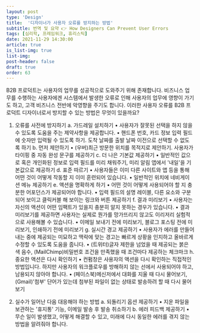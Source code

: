 ```yaml
---
layout: post
type: 'Design'
title:  '디자이너가 사용자 오류를 방지하는 방법'
subtitle: 번역 및 요약 👉 How Designers Can Prevent User Errors
tags: [심리학, 프레임워크, 휴리스틱]
date: 2021-11-29 14:30:00
article: true
is_list-img: true
list-img: 
post-header: false
draft: true
order: 63
---
```


B2B 프로덕트는 사용자의 업무를 성공적으로 도와주기 위해 존재합니다. 비즈니스 업무를 수행하는 사용자에겐 시스템에서 발생한 오류로 인해 사용자의 업무에 영향이 가기도 하고, 고객 비즈니스 전반에 악영향을 주기도 합니다. 이러한 사용자 오류를 B2B 프로덕트 디자이너로서 방지할 수 있는 방법은 무엇이 있을까요?

1. 오류를 사전에 방지하기
a. 가드레일 설치하기
  • 사용자가 잘못된 선택을 하지 않을 수 있도록 도움을 주는 제약사항을 제공합니다.
  • 핸드폰 번호, 카드 정보 입력 필드에 숫자만 입력될 수 있도록 하기. 도착 날짜를 출발 날짜 이전으로 선택할 수 없도록 하기
b. 먼저 제안하기
  • (우버)최근 방문한 위치를 목적지로 제안하기. 사용자가 타이핑 중 자동 완성 문구를 제공하기
c. 더 나은 기본값 제공하기
  • 일반적인 값으로 혹은 개인화된 정보로 입력 필드를 미리 채워주기, 미리 알림 앱에서 '내일'을 기본값으로 제공하기
d. 표준 따르기
  • 사용자들은 이미 다른 사이트와 앱 등을 통해 어떤 것이 어떻게 작동할 지 이미 훈련되어 있습니다.
  • 일반적인 위치에 네비게이션 메뉴 제공하기
e. 액션을 명확하게 하기
  • 어떤 것이 어떻게 사용되어야 할 지 충분한 어포던스가 제공되어야 합니다.
  • 입력 필드의 설명 레이블, 다른 요소와 구분되어 보이고 클릭커블 해 보이는 링크와 버튼 제공하기
f. 결과 미리보기
  • 사용자는 자신의 액션이 어떤 임팩트가 있을지 충분히 알지 못하는 경우가 있습니다.
  • 결과 미리보기를 제공하면 사용자는 실제로 뭔가를 망가뜨리지 않고도 이리저리 실험적으로 사용해볼 수 있습니다.
  • 이메일 보내기 전에 미리보기, 블로그 포스팅 전에 미리보기, 인쇄하기 전에 미리보기
g. 실시간 경고 제공하기
  • 사용자가 에러를 만들어내는 중에 제공되는 미묘하고 맥락에 맞는 경고는 빠르게 상황을 인지하고 올바르게 수정할 수 있도록 도움을 줍니다.
  • (트위터)글자 제한을 넘었을 때 제공되는 붉은 색 음수, (MailChimp)비밀번호 조건을 만족했을 때 조건마다 제공하는 체크마크
h. 중요한 액션은 다시 확인하기
  • 컨펌창은 사용자의 액션을 다시 확인하는 직접적인 방법입니다. 하지만 사용자의 워크플로우를 방해하지 않는 선에서 사용되어야 하고, 남용되지 않아야 합니다.
  • (페이스북)메신저에서 대화를 지울 때 다시 물어보기, (Gmail)'첨부' 단어가 있는데 첨부된 파일이 없는 상태로 발송하려 할 때 다시 물어보기

2. 실수가 일어난 다음 대응해야 하는 방법
a. 되돌리기 옵션 제공하기
  • 지운 파일을 보관하는 '휴지통' 기능, 이메일 발송 후 발송 취소하기
b. 에러 피드백 제공하기
  • 무슨 일이 발생했고, 어떻게 해결할 수 있고, 미래에 다시 동일한 에러를 겪지 않는 방법을 알려줘야 합니다.
